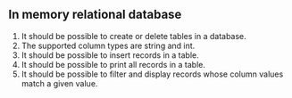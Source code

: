 ## In memory relational database
1. It should be possible to create or delete tables in a database.
2. The supported column types are string and int.
3. It should be possible to insert records in a table.
4. It should be possible to print all records in a table.
5. It should be possible to filter and display records whose column values match a given value.